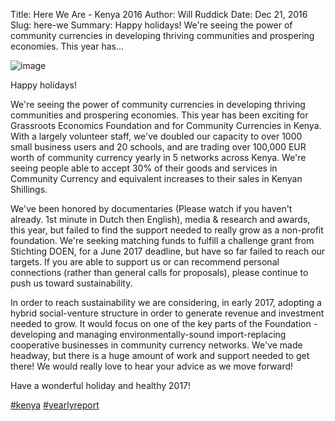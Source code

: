 Title: Here We Are - Kenya 2016
Author: Will Ruddick
Date: Dec 21, 2016
Slug: here-we
Summary: Happy holidays! We're seeing the power of community currencies in developing thriving communities and prospering economies. This year has...

![image](/images/blog/here-we1.webp)

Happy holidays!

We're seeing the power of community currencies in developing thriving
communities and prospering economies. This year has been exciting for
Grassroots Economics Foundation and for Community Currencies in Kenya.
With a largely volunteer staff, we've doubled our capacity to over 1000
small business users and 20 schools, and are trading over 100,000 EUR
worth of community currency yearly in 5 networks across Kenya. We're
seeing people able to accept 30% of their goods and services in
Community Currency and equivalent increases to their sales in Kenyan
Shillings.

We've been honored by documentaries (Please watch if you haven't
already. 1st minute in Dutch then English), media & research and awards,
this year, but failed to find the support needed to really grow as a
non-profit foundation. We're seeking matching funds to fulfill a
challenge grant from Stichting DOEN, for a June 2017 deadline, but have
so far failed to reach our targets. If you are able to support us or can
recommend personal connections (rather than general calls for
proposals), please continue to push us toward sustainability.

In order to reach sustainability we are considering, in early 2017,
adopting a hybrid social-venture structure in order to generate revenue
and investment needed to grow. It would focus on one of the key parts of
the Foundation - developing and managing environmentally-sound
import-replacing cooperative businesses in community currency networks.
We've made headway, but there is a huge amount of work and support
needed to get there! We would really love to hear your advice as we move
forward!

Have a wonderful holiday and healthy 2017!

[#kenya](https://www.grassrootseconomics.org/blog/hashtags/kenya)
[#yearlyreport](https://www.grassrootseconomics.org/blog/hashtags/yearlyreport)
